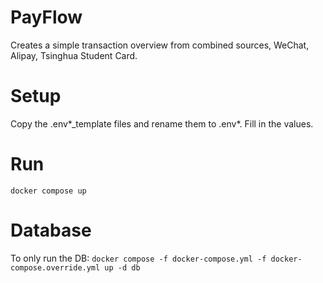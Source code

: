 # PayFlow
Creates a simple transaction overview from combined sources, WeChat, Alipay, Tsinghua Student Card.

# Setup
Copy the .env*_template files and rename them to .env*. Fill in the values.

# Run
`docker compose up`

# Database
To only run the DB:
`docker compose -f docker-compose.yml -f docker-compose.override.yml up -d db`
